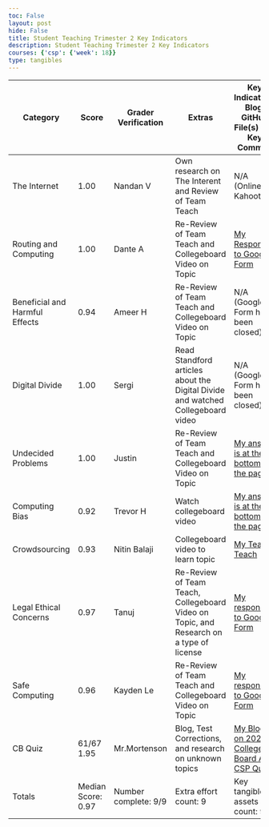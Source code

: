 ```yaml
---
toc: False
layout: post
hide: False
title: Student Teaching Trimester 2 Key Indicators
description: Student Teaching Trimester 2 Key Indicators
courses: {'csp': {'week': 18}}
type: tangibles
---
```


Category | Score | Grader Verification | Extras | Key Indicators: Blog, GitHub File(s) and Key Commits
-- | -- | -- | -- | --
The Internet |1.00|Nandan V|Own research on The Interent and Review of Team Teach|N/A (Online Kahoot)| 
Routing and Computing |1.00|Dante A|Re-Review of Team Teach and Collegeboard Video on Topic|[My Response to Google Form](https://docs.google.com/forms/d/e/1FAIpQLSf5t5SB2wMS3Vgvcn1SPKlgPWSIzoCBPFOfK0J-tLdD0K1Fdg/viewscore?viewscore=AE0zAgDi5B_B3KHzWqmCdDyV2uEb1upAby0rdbaEzMFBItmmOOgESDSSZVRV7JK3-ALVaMo)|
Beneficial and Harmful Effects |0.94|Ameer H|Re-Review of Team Teach and Collegeboard Video on Topic|N/A (Google Form has been closed)| 
Digital Divide |1.00|Sergi|Read Standford articles about the Digital Divide and watched Collegeboard video|N/A (Google Form has been closed)|
Undecided Problems|1.00|Justin|Re-Review of Team Teach and Collegeboard Video on Topic|[My answer is at the bottom of the page](https://nitinsandiego.github.io/student//2023/12/13/UndecidedProblems_IPYNB_2_.html)|
Computing Bias |0.92|Trevor H|Watch collegeboard video|[My answer is at the bottom of the page](https://nitinsandiego.github.io/student//2023/12/11/Computing-Bias-Team-Teach_IPYNB_2_.html#homework)|  
Crowdsourcing |0.93|Nitin Balaji|Collegeboard video to learn topic|[My Team Teach](https://nitinsandiego.github.io/student//2023/12/08/Crowdsourcing_IPYNB_2_.html)|  
Legal Ethical Concerns |0.97|Tanuj|Re-Review of Team Teach, Collegeboard Video on Topic, and Research on a type of license|[My response to Google Form](https://docs.google.com/forms/d/e/1FAIpQLSdbVlNG-KRIOsdhpqm9DBcdtxqDefy9GF1qi4kdIWgvH8bbbg/viewscore?viewscore=AE0zAgAYov4F6wSC6CWo7BaJD6FvFD2u8SaIYLhNJcJ31JZqTMlt0oJ-kIBwx_FYfF5f4DE)|  
Safe Computing |0.96|Kayden Le|Re-Review of Team Teach and Collegeboard Video on Topic|[My response to Google Form](https://docs.google.com/forms/d/e/1FAIpQLSciW2h1uQNCS8xZK7GAZO5uliuQh7e_aFesTr3DMs-tZxCXag/viewscore?viewscore=AE0zAgAumlCPQEWycbNOJx64GghAcrYtDmwJLhzVCYuAf08VoS9zirCEk-Pfmm0-R8aAsXs)|  
CB Quiz |61/67 1.95|Mr.Mortenson|Blog, Test Corrections, and research on unknown topics|[My Blog on 2020 College Board AP CSP Quiz](https://nitinsandiego.github.io/student//2023/12/22/CSP-Practice-Test_IPYNB_2_.html)|
Totals | Median Score: 0.97 | Number complete: 9/9 | Extra effort count: 9 | Key tangible assets count: 9/9

